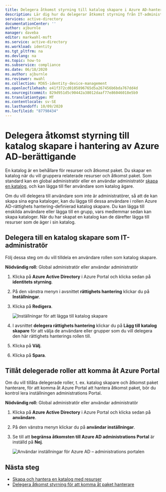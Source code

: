 ```yaml
---
title: Delegera åtkomst styrning till katalog skapare i Azure AD-hantering av rättigheter – Azure Active Directory
description: Lär dig hur du delegerar åtkomst styrning från IT-administratörer till katalog skapare och projektledare så att de kan hantera åtkomst själva.
services: active-directory
documentationCenter: ''
author: ajburnle
manager: daveba
editor: markwahl-msft
ms.service: active-directory
ms.workload: identity
ms.tgt_pltfrm: na
ms.devlang: na
ms.topic: how-to
ms.subservice: compliance
ms.date: 06/18/2020
ms.author: ajburnle
ms.reviewer: mwahl
ms.collection: M365-identity-device-management
ms.openlocfilehash: e41f372cd0105896765d5a267456b6bda767dd4d
ms.sourcegitcommit: 829d951d5c90442a38012daaf77e86046018e5b9
ms.translationtype: MT
ms.contentlocale: sv-SE
ms.lasthandoff: 10/09/2020
ms.locfileid: "87798434"
---
```

# <a name="delegate-access-governance-to-catalog-creators-in-azure-ad-entitlement-management"></a>Delegera åtkomst styrning till katalog skapare i hantering av Azure AD-berättigande

En katalog är en behållare för resurser och åtkomst paket. Du skapar en katalog när du vill gruppera relaterade resurser och åtkomst paket. Som standard kan en global administratör eller en användar administratör [skapa en katalog](entitlement-management-catalog-create.md), och kan lägga till fler användare som katalog ägare.

Om du vill delegera till användare som inte är administratörer, så att de kan skapa sina egna kataloger, kan du lägga till dessa användare i rollen Azure AD-rättighets hantering-definierad katalog skapare. Du kan lägga till enskilda användare eller lägga till en grupp, vars medlemmar sedan kan skapa kataloger.  När du har skapat en katalog kan de därefter lägga till resurser som de äger i sin katalog.

## <a name="as-an-it-administrator-delegate-to-a-catalog-creator"></a>Delegera till en katalog skapare som IT-administratör

Följ dessa steg om du vill tilldela en användare rollen som katalog skapare.

**Nödvändig roll:** Global administratör eller användar administratör

1. Klicka på **Azure Active Directory** i Azure Portal och klicka sedan på **identitets styrning**.

1. På den vänstra menyn i avsnittet **rättighets hantering** klickar du på **Inställningar**.

1. Klicka på **Redigera**.

    ![Inställningar för att lägga till katalog skapare](./media/entitlement-management-delegate-catalog/settings-delegate.png)

1. I avsnittet **delegera rättighets hantering** klickar du på **Lägg till katalog skapare** för att välja de användare eller grupper som du vill delegera den här rättighets hanterings rollen till.

1. Klicka på **Välj**.

1. Klicka på **Spara**.

## <a name="allow-delegated-roles-to-access-the-azure-portal"></a>Tillåt delegerade roller att komma åt Azure Portal

Om du vill tillåta delegerade roller, t. ex. katalog skapare och åtkomst paket hanterare, för att komma åt Azure Portal att hantera åtkomst paket, bör du kontrol lera inställningen administrations Portal.

**Nödvändig roll:** Global administratör eller användar administratör

1. Klicka på **Azure Active Directory** i Azure Portal och klicka sedan på **användare**.

1. På den vänstra menyn klickar du på **användar inställningar**.

1. Se till att **begränsa åtkomsten till Azure AD administrations Portal** är inställd på **Nej**.

    ![Användar inställningar för Azure AD – administrations portalen](./media/entitlement-management-delegate-catalog/user-settings.png)

## <a name="next-steps"></a>Nästa steg

- [Skapa och hantera en katalog med resurser](entitlement-management-catalog-create.md)
- [Delegera åtkomst styrning för att komma åt paket hanterare](entitlement-management-delegate-managers.md)

